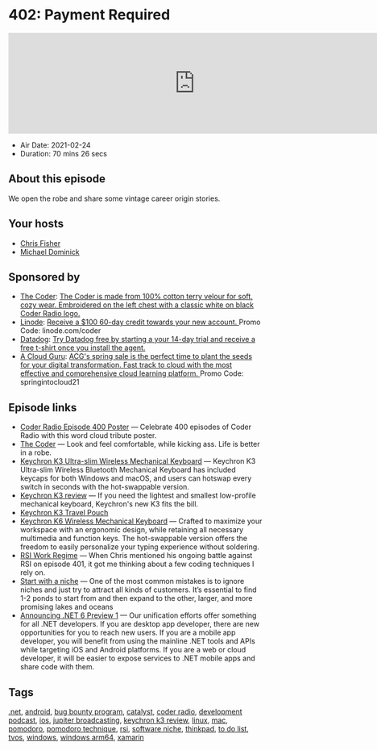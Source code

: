# 402: Payment Required

<iframe src="https://player.fireside.fm/v2/MLf2ZzhC+ztmp8GvT?theme=dark" width="740" height="200" frameborder="0" scrolling="no"></iframe>

* Air Date: 2021-02-24
* Duration: 70 mins 26 secs

## About this episode

We open the robe and share some vintage career origin stories.

## Your hosts
* [Chris Fisher](https://coder.show/hosts/chrislas)
* [Michael Dominick](https://coder.show/hosts/michael)

## Sponsored by

  * [The Coder](http://thecoder.shop/): [The Coder is made from 100% cotton terry velour for soft, cozy wear. Embroidered on the left chest with a classic white on black Coder Radio logo.](http://thecoder.shop/)
  * [Linode](https://linode.com/coder): [Receive a $100 60-day credit towards your new account. ](https://linode.com/coder) Promo Code: linode.com/coder
  * [Datadog](http://datadog.com/coderradio): [Try Datadog free by starting a your 14-day trial and receive a free t-shirt once you install the agent.](http://datadog.com/coderradio)
  * [A Cloud Guru](https://acloudguru.com/pricing?utm_source=jupiter&utm_medium=cpc&utm_campaign=2021_springintocloud): [ACG's spring sale is the perfect time to plant the seeds for your digital transformation. Fast track to cloud with the most effective and comprehensive cloud learning platform. ](https://acloudguru.com/pricing?utm_source=jupiter&utm_medium=cpc&utm_campaign=2021_springintocloud) Promo Code: springintocloud21



## Episode links

  * [Coder Radio Episode 400 Poster](https://teespring.com/coder-400?pid=624&cid=102511 "Coder Radio Episode 400 Poster") — Celebrate 400 episodes of Coder Radio with this word cloud tribute poster.
  * [The Coder](https://jupitercolony.bigcartel.com/product/the-coder "The Coder") — Look and feel comfortable, while kicking ass. Life is better in a robe.
  * [Keychron K3 Ultra-slim Wireless Mechanical Keyboard](https://www.keychron.com/products/keychron-k3-wireless-mechanical-keyboard?variant=32220198928473 "Keychron K3 Ultra-slim Wireless Mechanical Keyboard") — Keychron K3 Ultra-slim Wireless Bluetooth Mechanical Keyboard has included keycaps for both Windows and macOS, and users can hotswap every switch in seconds with the hot-swappable version. 
  * [Keychron K3 review](https://www.imore.com/keychron-k3-review "Keychron K3 review") — If you need the lightest and smallest low-profile mechanical keyboard, Keychron's new K3 fits the bill.
  * [Keychron K3 Travel Pouch](https://www.keychron.com/products/keychron-k3-travel-pouch "Keychron K3 Travel Pouch")
  * [Keychron K6 Wireless Mechanical Keyboard](https://www.keychron.com/products/keychron-k6-wireless-mechanical-keyboard "Keychron K6 Wireless Mechanical Keyboard") — Crafted to maximize your workspace with an ergonomic design, while retaining all necessary multimedia and function keys. The hot-swappable version offers the freedom to easily personalize your typing experience without soldering.
  * [RSI Work Regime](https://slexy.org/view/s20eeW1pMS "RSI Work Regime") — When Chris mentioned his ongoing battle against RSI on episode 401, it got me thinking about a few coding techniques I rely on.
  * [Start with a niche](https://fibery.io/blog/start-with-a-niche/ "Start with a niche") — One of the most common mistakes is to ignore niches and just try to attract all kinds of customers. It’s essential to find 1-2 ponds to start from and then expand to the other, larger, and more promising lakes and oceans
  * [Announcing .NET 6 Preview 1](https://devblogs.microsoft.com/dotnet/announcing-net-6-preview-1/ "Announcing .NET 6 Preview 1") — Our unification efforts offer something for all .NET developers. If you are desktop app developer, there are new opportunities for you to reach new users. If you are a mobile app developer, you will benefit from using the mainline .NET tools and APIs while targeting iOS and Android platforms. If you are a web or cloud developer, it will be easier to expose services to .NET mobile apps and share code with them.



## Tags

[.net](https://coder.show/tags/.net), [android](https://coder.show/tags/android), [bug bounty program](https://coder.show/tags/bug%20bounty%20program), [catalyst](https://coder.show/tags/catalyst), [coder radio](https://coder.show/tags/coder%20radio), [development podcast](https://coder.show/tags/development%20podcast), [ios](https://coder.show/tags/ios), [jupiter broadcasting](https://coder.show/tags/jupiter%20broadcasting), [keychron k3 review](https://coder.show/tags/keychron%20k3%20review), [linux](https://coder.show/tags/linux), [mac](https://coder.show/tags/mac), [pomodoro](https://coder.show/tags/pomodoro), [pomodoro technique](https://coder.show/tags/pomodoro%20technique), [rsi](https://coder.show/tags/rsi), [software niche](https://coder.show/tags/software%20niche), [thinkpad](https://coder.show/tags/thinkpad), [to do list](https://coder.show/tags/to%20do%20list), [tvos](https://coder.show/tags/tvos), [windows](https://coder.show/tags/windows), [windows arm64](https://coder.show/tags/windows%20arm64), [xamarin](https://coder.show/tags/xamarin)